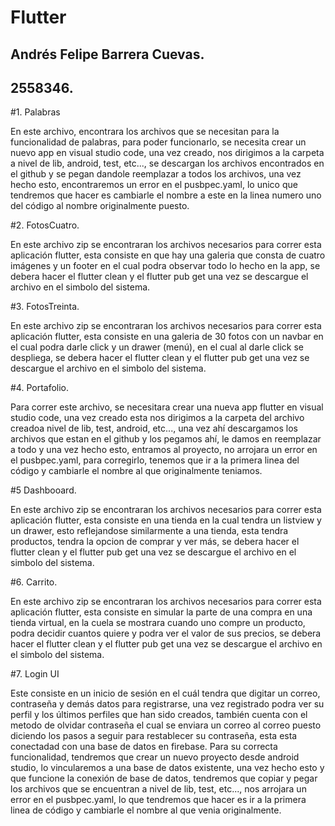 # Flutter

## Andrés Felipe Barrera Cuevas.
## 2558346.

#1. Palabras 

En este archivo, encontrara los archivos que se necesitan para la funcionalidad de palabras, para poder funcionarlo, se necesita crear un nuevo app en visual studio code, una vez creado, nos dirigimos a la carpeta a nivel de lib, android, test, etc..., se descargan los archivos encontrados en el github y se pegan dandole reemplazar a todos los archivos, una vez hecho esto, encontraremos un error en el pusbpec.yaml, lo unico que tendremos que hacer es cambiarle el nombre a este en la linea numero uno del código al nombre originalmente puesto.

#2. FotosCuatro.

En este archivo zip se encontraran los archivos necesarios para correr esta aplicación flutter, esta consiste en que hay una galeria que consta de cuatro imágenes y un footer en el cual podra observar todo lo hecho en la app, se debera hacer el flutter clean y el flutter pub get una vez se descargue el archivo en el simbolo del sistema.

#3. FotosTreinta.

En este archivo zip se encontraran los archivos necesarios para correr esta aplicación flutter, esta consiste en una galeria de 30 fotos con un navbar en el cual podra darle click y un drawer (menú), en el cual al darle click se despliega, se debera hacer el flutter clean y el flutter pub get una vez se descargue el archivo en el simbolo del sistema.

#4. Portafolio.

Para correr este archivo, se necesitara crear una nueva app flutter en visual studio code, una vez creado esta nos dirigimos a la carpeta del archivo creadoa  nivel de lib, test, android, etc..., una vez ahí descargamos los archivos que estan en el github y los pegamos ahí, le damos en reemplazar a todo y una vez hecho esto, entramos al proyecto, no arrojara un error en el pusbpec.yaml, para corregirlo, tenemos que ir a la primera linea del código y cambiarle el nombre al que originalmente teniamos.

#5 Dashbooard.

En este archivo zip se encontraran los archivos necesarios para correr esta aplicación flutter, esta consiste en una tienda en la cual tendra un listview y un drawer, esto reflejandose similarmente a una tienda, esta tendra productos, tendra la opcion de comprar y ver más, se debera hacer el flutter clean y el flutter pub get una vez se descargue el archivo en el simbolo del sistema.

#6. Carrito. 

En este archivo zip se encontraran los archivos necesarios para correr esta aplicación flutter, esta consiste en simular la parte de una compra en una tienda virtual, en la cuela se mostrara cuando uno compre un producto, podra decidir cuantos quiere y podra ver el valor de sus precios, se debera hacer el flutter clean y el flutter pub get una vez se descargue el archivo en el simbolo del sistema.

#7. Login UI

Este consiste en un inicio de sesión en el cuál tendra que digitar un correo, contraseña y demás datos para registrarse, una vez registrado podra ver su perfil y los últimos perfiles que han sido creados, también cuenta con el metodo de olvidar contraseña el cual se enviara un correo al correo puesto diciendo los pasos a seguir para restablecer su contraseña, esta esta conectadad con una base de datos en firebase.
Para su correcta funcionalidad, tendremos que crear un nuevo proyecto desde android studio, lo vincularemos a una base de datos existente, una vez hecho esto y que funcione la conexión de base de datos, tendremos que copiar y pegar los archivos que se encuentran a nivel de lib, test, etc..., nos arrojara un error en el pusbpec.yaml, lo que tendremos que hacer es ir a la primera linea de código y cambiarle el nombre al que venia originalmente.

